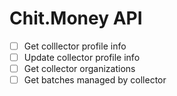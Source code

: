 # Chit.Money API

-   [ ] Get colllector profile info
-   [ ] Update collector profile info
-   [ ] Get collector organizations
-   [ ] Get batches managed by collector
